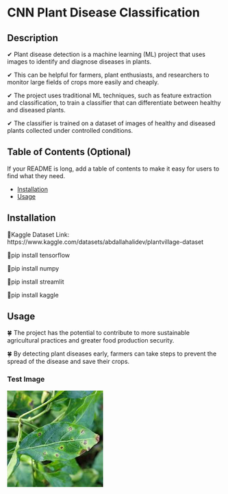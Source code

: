 # CNN Plant Disease Classification

## Description

<p>✔ Plant disease detection is a machine learning (ML) project that uses images to identify and diagnose diseases in plants.<p/>
<p>✔ This can be helpful for farmers, plant enthusiasts, and researchers to monitor large fields of crops more easily and cheaply.<p/>
<p>✔ The project uses traditional ML techniques, such as feature extraction and classification, to train a classifier that can differentiate between healthy and diseased plants.<p/>
<p>✔ The classifier is trained on a dataset of images of healthy and diseased plants collected under controlled conditions.<p/>


## Table of Contents (Optional)

If your README is long, add a table of contents to make it easy for users to find what they need.

- [Installation](#installation)
- [Usage](#usage)

## Installation

<p>📌Kaggle Dataset Link: https://www.kaggle.com/datasets/abdallahalidev/plantvillage-dataset<p/>
<p>📌pip install tensorflow<p/>
<p>📌pip install numpy<p/>
<p>📌pip install streamlit<p/>
<p>📌pip install kaggle<p/>

## Usage
<p>🍀 The project has the potential to contribute to more sustainable agricultural practices and greater food production security.<p/> 
<p>🍀 By detecting plant diseases early, farmers can take steps to prevent the spread of the disease and save their crops.<p/>

### Test Image
<a> <img src="pepper-bacteria-spot3.jpeg" ></a>




